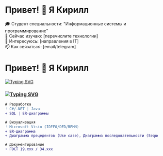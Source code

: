 # Привет! 👋 Я Кирилл
🎓 Студент специальности: "Информационные системы и программирование"  
🌱 Сейчас изучаю: [перечислите технологии]  
🔭 Интересуюсь: [направления в IT]  
📫 Как связаться: [email/telegram]  


<h1>
  Привет! 👋 Я Кирилл
</h1>
<a href="https://git.io/typing-svg"><img src="https://readme-typing-svg.demolab.com?font=Verdana&weight=500&size=15&pause=1000&color=12B30A&background=000000D4&center=true&vCenter=true&width=444&lines=%D0%9F%D1%80%D0%BE%D1%84%D0%B5%D1%81%D1%81%D0%B8%D0%BE%D0%BD%D0%B0%D0%BB%D1%8C%D0%BD%D1%8B%D0%B9+%D1%80%D0%B0%D0%B7%D1%80%D1%8F%D0%B4+%D0%B2+%D0%B4%D0%BE%D0%BA%D1%83%D0%BC%D0%B5%D0%BD%D1%82%D0%B8%D1%80%D0%BE%D0%B2%D0%B0%D0%BD%D0%B8%D0%B8;%D0%9F%D0%BE%D0%BB%D0%BD%D1%8B%D0%B9+%D1%86%D0%B8%D0%BA%D0%BB+%D1%80%D0%B0%D0%B7%D1%80%D0%B0%D0%B1%D0%BE%D1%82%D0%BA%D0%B8+%D0%9F%D0%9E" alt="Typing SVG" /></a>
<h3><a href="https://git.io/typing-svg"><img src="https://readme-typing-svg.demolab.com?font=Verdana&weight=500&size=15&pause=1000&color=000000&width=444&lines=%D0%9C%D0%9E%D0%99+%D0%A1%D0%A2%D0%95%D0%9A+%D0%A2%D0%95%D0%A5%D0%9D%D0%9E%D0%9B%D0%9E%D0%93%D0%98%D0%99" alt="Typing SVG" /></a> </h3> 

```diff
# Разработка
! C#/.NET | Java
+ SQL | ER-диаграммы

# Визуализация
! Microsoft Visio (IDEF0/DFD/BPMN)
+ ER-диаграмма
+ Диаграмма прецедентов (Use case), Диаграмма последовательности (Sequence Diagram), Диаграмма деятельности (Activity Diagram)

# Документирование
+ ГОСТ 19.ххх / 34.ххх
